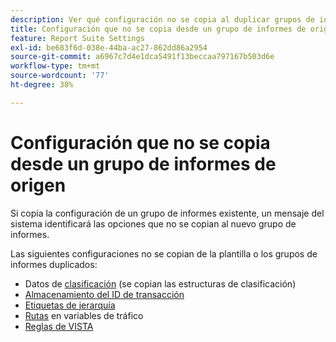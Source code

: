 ```yaml
---
description: Ver qué configuración no se copia al duplicar grupos de informes.
title: Configuración que no se copia desde un grupo de informes de origen
feature: Report Suite Settings
exl-id: be683f6d-038e-44ba-ac27-862dd86a2954
source-git-commit: a6967c7d4e1dca5491f13beccaa797167b503d6e
workflow-type: tm+mt
source-wordcount: '77'
ht-degree: 38%

---
```


# Configuración que no se copia desde un grupo de informes de origen

Si copia la configuración de un grupo de informes existente, un mensaje del sistema identificará las opciones que no se copian al nuevo grupo de informes.

Las siguientes configuraciones no se copian de la plantilla o los grupos de informes duplicados:

* Datos de [clasificación](/help/components/classifications/classifications-overview.md) (se copian las estructuras de clasificación)
* [Almacenamiento del ID de transacción](/help/admin/tools/manage-rs/edit-settings/general/general-acct-settings-admin.md)
* [Etiquetas de jerarquía](/help/components/dimensions/hierarchy.md)
* [Rutas](/help/admin/tools/manage-rs/edit-settings/c-traffic-management/traffic-management.md) en variables de tráfico
* [Reglas de VISTA](/help/technotes/vista.md)

